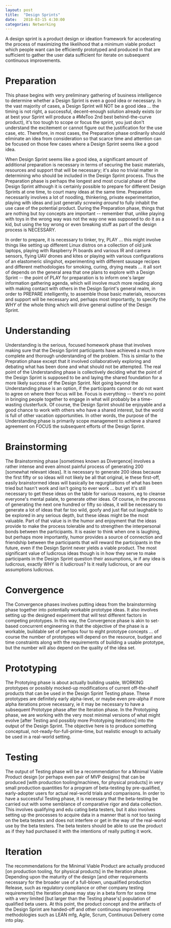```yaml
---
layout: post
title:  "Design Sprints"
date:   2018-03-15 4:30:00
categories: Networking
---
```

A design sprint is a product design or ideation framework for accelerating the process of maximizing the likelihood that a minimum viable product which people want can be efficiently prototyped and produced in that are sufficient to gather the user data sufficient for iterate on subsequent continuous improvements.

# Preparation

This phase begins with very preliminary gathering of business intelligence to determine whether a Design Sprint is even a good idea or necessary. In the vast majority of cases, a Design Sprint will NOT be a good idea ... the timing is not right, a successful, decent-enough solution already exists (or at best your Sprint will produce a #MeToo 2nd best behind-the-curve product), it's too tough to scope or focus the sprint, you just don't understand the excitement or cannot figure out the justification for the use case, etc. Therefore, in most cases, the Preparation phase ordinarily should eliminate an idea from consideration so that scarce time and attention can be focused on those few cases where a Design Sprint seems like a good idea.  

When Design Sprint seems like a good idea, a significant amount of additional preparation is necessary in terms of securing the basic materials, resources and support that will be necessary; it's also no trivial matter in determining who should be included in the Design Sprint process. Thus the Preparation phase is perhaps the longest and most crucial phase of the Design Sprint although it is certainly possible to prepare for different Design Sprints at one time, to court many ideas at the same time. Preparation necessarily involves a lot of noodling, thinkering, private experimentation, playing with ideas and just generally *screwing around* to fully inhabit the use case of the potential product. During the Preparation phase, things that are nothing but *toy* concepts are important -- remember that, unlike playing with toys in the wrong way was not the way one was supposed to do it as a kid, but using the toy wrong or even breaking stuff as part of the design process is NECESSARY.

In order to prepare, it is necessary to tinker, try, PLAY ... this might involve things like setting up different Linux distros on a collection of old junk laptops, playing with Raspberry Pi boards and various IR and camera sensors, flying UAV drones and kites or playing with various configurations of an elastomeric slingshot, experimenting with different sausage recipes and different methodologies for smoking, curing, drying meats ... it all sort of depends on the general area that one plans to explore with a Design Sprint -- the point of PLAY for preparation is to inform one's larger information gathering agenda, which will involve much more reading along with making contact with others in the Design Sprint's general realm, in order to PREPARE intelligently, to assemble those basic materials, resources and support will be necessary and, perhaps most importantly, to specify the *WHY* of the whole thing which will drive general outline of the Design Sprint.

# Understanding

Understanding is the serious, focused homework phase that involves making sure that the Design Sprint participants have achieved a much more complete and thorough understanding of the problem. This is similar to the Prepration phase except that it involved collaboratively exploring and debating what has been done and what should not be attempted. The real point of the Understanding phase is collectively deciding what the point of the Design Sprint is supposed to be and laying the shared foundation for a more likely success of the Design Sprint. Not going beyond the Understanding phase is an option, if the participants cannot or do not want to agree on where their focus will be. Focus is everything -- there's no point in bringing people together to engage in what will probably be a time-wasting clusterfuck. Of course, the Design Sprint should be enjoyable and a good chance to work with others who have a shared interest, but the world is full of other vacation opportunities. In other words, the purpose of the Understanding phase is primarily scope management to achieve a shared agreement on FOCUS the subsequent efforts of the Design Sprint.

# Brainstorming

The Brainstorming phase [sometimes known as Divergence] involves a rather intense and even almost painful process of generating 200 [somewhat relevant ideas]. It is necessary to generate 200 ideas because the first fifty or so ideas will not likely be all that original, ie these first-off, easily brainstormed ideas will basically be regurgitations of what has been tried but hasn't work and isn't going to ever work ... but yet it's still necessary to get these ideas on the table for various reasons, eg to cleanse everyone's mental palate, to generate other ideas. Of course, in the process of generating the next one hundred or fifty so ideas, it will be necessary to generate a lot of ideas that far too wild, goofy and just flat out laughable to be explored in any serious depth, but these ideas might be the most valuable. Part of that value is in the humor and enjoyment that the ideas provide to make the process tolerable and to strengthen the interpersonal bonds between the participants.  It is easier to think when one is laughing, but perhaps more importantly, humor provides a source of connection and friendship between the participants that will reward the participants in the future, even if the Design Sprint never yields a viable product.  The most significant value of ludicrous ideas though is in how they serve to make participants in the Design Sprint question their assumptions, ie if any idea is ludicrous, exactly WHY is it ludicrous? Is it really ludicrous, or are our assumptions ludicrous.

# Convergence

The Convergence phases involves putting ideas from the brainstorming phase together into potentially workable prototype ideas. It also involves setting up the designed experiment that will test different factors in competing prototypes. In this way, the Convergence phase is akin to set-based concurrent engineering in that the objective of the phase is a workable, buildable set of perhaps four to eight prototype concepts ... of course the number of prototypes will depend on the resource, budget and time constraints along with the requirements of building a usable prototype, but the number will also depend on the quality of the idea set.

# Prototyping

The Prototying phase is about actually building usable, WORKING prototypes or possibly mocked-up modifications of current off-the-shelf products that can be used in the Design Sprint Testing phase. These prototypes are definitely early alpha-level, or maybe even pre-alpha if more alpha iterations prove necessary, ie it may be necessary to have a subsequent Prototype phase after the Iteration phase. In the Prototyping phase, we are working with the very most minimal versions of what might evolve [after Testing and possibly more Prototyping iterations] into the output of the Design Sprint.  The objective here is to produce something conceptual, not-ready-for-full-prime-time, but realistic enough to actually be used in a real-world setting.

# Testing

The output of Testing phase will be a recommendation for a Minimal Viable Product design [or perhaps even pair of MVP designs] that can be produced [with production tooling/machines, for physical products] in very small production quantities for a program of beta-testing by pre-qualified, early-adopter users for actual real-world trials and comparisons. In order to have a successful Testing phase, it is necessary that the beta-testing be carried out with some semblance of comparative rigor and data collection. This involves qualifying and edu cating beta testers, but it also involves setting up the processes to acquire data in a manner that is not too taxing on the beta testers and does not interfere or get in the way of the real-world use by the beta testers. The beta testers should be able to use the product as if they had purchased it with the intentions of really putting it work.

# Iteration

The recommendations for the Minimal Viable Product are actually produced [on production tooling, for physical products] in the Iteration phase. Depending upon the maturity of the design [and other requirements necessary for the broader use of a full-blown, unqualified production Release, such as regulatory compliance or other company testing requirements] the Iteration phase may stay in a beta form for some time with a very limited [but larger than the Testing phase's] population of qualified beta users.  At this point, the product concept and the artifacts of the Design Sprint are handed-off and other continuous improvement methodologies such as LEAN mfg, Agile, Scrum, Continuous Delivery come into play.   
